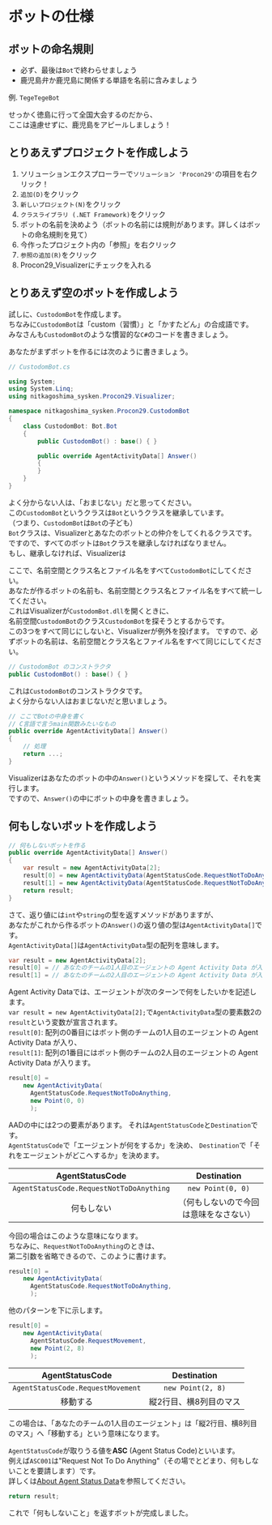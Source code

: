 # ボットの仕様

## ボットの命名規則

- 必ず、最後は`Bot`で終わらせましょう
- 鹿児島弁か鹿児島に関係する単語を名前に含みましょう

例. `TegeTegeBot`

せっかく徳島に行って全国大会するのだから、  
ここは遠慮せずに、鹿児島をアピールしましょう！

## とりあえずプロジェクトを作成しよう

1. ソリューションエクスプローラーで`ソリューション 'Procon29'`の項目を右クリック！
1. `追加(D)`をクリック
1. `新しいプロジェクト(N)`をクリック
1. `クラスライブラリ (.NET Framework)`をクリック
1. ボットの名前を決めよう（ボットの名前には規則があります。詳しくはボットの命名規則を見て）
1. 今作ったプロジェクト内の「参照」を右クリック
1. `参照の追加(R)`をクリック
1. Procon29_Visualizerにチェックを入れる

## とりあえず空のボットを作成しよう

試しに、`CustodomBot`を作成します。  
ちなみに`CustodomBot`は「custom（習慣）」と「かすたどん」の合成語です。  
みなさんも`CustodomBot`のような慣習的な`C#`のコードを書きましょう。  

あなたがまずボットを作るには次のように書きましょう。  

```cs
// CustodomBot.cs

using System;
using System.Linq;
using nitkagoshima_sysken.Procon29.Visualizer;

namespace nitkagoshima_sysken.Procon29.CustodomBot
{
    class CustodomBot: Bot.Bot
    {
        public CustodomBot() : base() { }

        public override AgentActivityData[] Answer()
        {
        }
    }
}
```

よく分からない人は、「おまじない」だと思ってください。  
この`CustodomBot`というクラスは`Bot`というクラスを継承しています。  
（つまり、`CustodomBot`は`Bot`の子ども）  
`Bot`クラスは、Visualizerとあなたのボットとの仲介をしてくれるクラスです。  
ですので、すべてのボットは`Bot`クラスを継承しなければなりません。  
もし、継承しなければ、Visualizerは

ここで、名前空間とクラス名とファイル名をすべて`CustodomBot`にしてください。  
あなたが作るボットの名前も、名前空間とクラス名とファイル名をすべて統一してください。  
これはVisualizerが`CustodomBot.dll`を開くときに、  
名前空間`CustodomBot`のクラス`CustodomBot`を探そうとするからです。  
この3つをすべて同じにしないと、Visualizerが例外を投げます。
ですので、必ずボットの名前は、名前空間とクラス名とファイル名をすべて同じにしてください。  

```cs
// CustodomBot のコンストラクタ
public CustodomBot() : base() { }
```

これは`CustodomBot`のコンストラクタです。  
よく分からない人はおまじないだと思いましょう。

```cs
// ここでBotの中身を書く
// C言語で言うmain関数みたいなもの
public override AgentActivityData[] Answer()
{
    // 処理
    return ...;
}
```

Visualizerはあなたのボットの中の`Answer()`というメソッドを探して、それを実行します。  
ですので、`Answer()`の中にボットの中身を書きましょう。

## 何もしないボットを作成しよう

```cs
// 何もしないボットを作る
public override AgentActivityData[] Answer()
{
    var result = new AgentActivityData[2];
    result[0] = new AgentActivityData(AgentStatusCode.RequestNotToDoAnything);
    result[1] = new AgentActivityData(AgentStatusCode.RequestNotToDoAnything);
    return result;
}
```

さて、返り値には`int`や`string`の型を返すメソッドがありますが、  
あなたがこれから作るボットの`Answer()`の返り値の型は`AgentActivityData[]`です。  
`AgentActivityData[]`は`AgentActivityData`型の配列を意味します。

```cs
var result = new AgentActivityData[2];
result[0] = // あなたのチームの1人目のエージェントの Agent Activity Data が入ります
result[1] = // あなたのチームの2人目のエージェントの Agent Activity Data が入ります
```

Agent Activity Dataでは、エージェントが次のターンで何をしたいかを記述します。  
`var result = new AgentActivityData[2];`で`AgentActivityData`型の要素数2の`result`という変数が宣言されます。  
`result[0]`: 配列の0番目にはボット側のチームの1人目のエージェントの Agent Activity Data が入り、  
`result[1]`: 配列の1番目にはボット側のチームの2人目のエージェントの Agent Activity Data が入ります。

```cs
result[0] =
    new AgentActivityData(
      AgentStatusCode.RequestNotToDoAnything,
      new Point(0, 0)
      );
```

AADの中には2つの要素があります。
それは`AgentStatusCode`と`Destination`です。  
`AgentStatusCode`で「エージェントが何をするか」を決め、
`Destination`で「それをエージェントがどこへするか」を決めます。

|AgentStatusCode|Destination|
|:-:|:-:|
|`AgentStatusCode.RequestNotToDoAnything`|`new Point(0, 0)`|
|何もしない|（何もしないので今回は意味をなさない）|

今回の場合はこのような意味になります。  
ちなみに、`RequestNotToDoAnything`のときは、  
第二引数を省略できるので、このように書けます。

```cs
result[0] =
    new AgentActivityData(
      AgentStatusCode.RequestNotToDoAnything,
      );
```

他のパターンを下に示します。

```cs
result[0] =
    new AgentActivityData(
      AgentStatusCode.RequestMovement,
      new Point(2, 8)
      );
```

|AgentStatusCode|Destination|
|:-:|:-:|
|`AgentStatusCode.RequestMovement`|`new Point(2, 8)`|
|移動する|縦2行目、横8列目のマス|

この場合は、「あなたのチームの1人目のエージェント」は「縦2行目、横8列目のマス」へ「移動する」という意味になります。

`AgentStatusCode`が取りうる値を**ASC** (Agent Status Code)といいます。  
例えば`ASC001`は"Request Not To Do Anything"（その場でとどまり、何もしないことを要請します）です。  
詳しくは[About Agent Status Data](https://github.com/nitkagoshima-sysken/procon29_Competition/wiki/About-Agent-Status-Code)を参照してください。

```cs
return result;
```

これで「何もしないこと」を返すボットが完成しました。